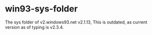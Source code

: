 # win93-sys-folder
The sys folder of v2.windows93.net v2.1.13, This is outdated, as current version as of typing is v2.3.4.
